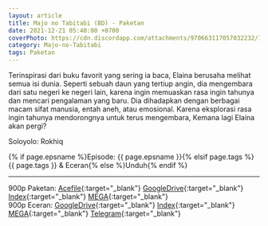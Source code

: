 ```yaml
---
layout: article
title: Majo no Tabitabi (BD) - Paketan
date: 2021-12-21 05:40:00 +0700
coverPhoto: https://cdn.discordapp.com/attachments/970663117057032232/1003664978689130557/mpv-shot0075.jpg
category: Majo-no-Tabitabi
tags: Paketan
---
```


Terinspirasi dari buku favorit yang sering ia baca, Elaina berusaha melihat semua isi dunia. Seperti sebuah daun yang tertiup angin, dia mengembara dari satu negeri ke negeri lain, karena ingin memuaskan rasa ingin tahunya dan mencari pengalaman yang baru. Dia dihadapkan dengan berbagai macam sifat manusia, entah aneh, atau emosional. Karena eksplorasi rasa ingin tahunya mendorongnya untuk terus mengembara, Kemana lagi Elaina akan pergi?

Soloyolo: Rokhiq

{% if page.epsname %}Episode: {{ page.epsname }}{% elsif page.tags %}{{ page.tags }} & Eceran{% else %}Unduh{% endif %}

---
900p Paketan: [Acefile](https://acefile.co/f/73180317/elaina-majo-no-tabitabi-bdx265-900pflac-7z
){:target="_blank"} [GoogleDrive](https://drive.google.com/file/d/1dKvLRdETMsa8Nu46HIgqKz2pnboZy3D-/view?usp=sharing){:target="_blank"} [Index](https://proyek.a-1ddl.workers.dev/1:/%5BElaina%5D%20Majo%20no%20Tabitabi%20%5BBD%5D%5Bx265%20900p%5D%5BFLAC%5D.7z){:target="_blank"} [MEGA](https://mega.nz/file/0n5AQaQS#5lBk4qKUUHNzPqWXqMbao8AGy4Samujsx8FaOqfg6ks){:target="_blank"}<br>
900p Eceran: [GoogleDrive](https://drive.google.com/drive/folders/1eIHVLZCstxrEWg1BUdd0dIYuwsVEusM6?usp=sharing){:target="_blank"} [Index](https://proyek.a-1ddl.workers.dev/0:/Musim%20Gugur%202020/%5BBD%5D/%5BElaina%5D%20Majo%20no%20Tabitabi%20%5BBD%5D%5Bx265%20900p%5D%5BFLAC%5D/){:target="_blank"} [MEGA](https://mega.nz/folder/NqpVEQ6L#2YiMJ83AK3seo6UKhe8y_w){:target="_blank"} [Telegram](https://t.me/a1fansub/35){:target="_blank"}
